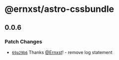 # @ernxst/astro-cssbundle

## 0.0.6

### Patch Changes

- [`69a29b6`](https://github.com/Ernxst/astro-cssbundle/commit/69a29b62a13589efd6e864fc1e3a1c570ddbe19a) Thanks [@Ernxst](https://github.com/Ernxst)! - remove log statement
